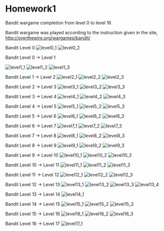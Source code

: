 # Homework1
Bandit wargame completion from level 0 to level 16

Bandit wargame was played according to the instruction given in the site, http://overthewire.org/wargames/bandit/


Bandit Level 0
![level0_1](https://cloud.githubusercontent.com/assets/10059386/14378154/4e9fcce2-fd91-11e5-8553-0a8fde267f9f.PNG)
![level0_2](https://cloud.githubusercontent.com/assets/10059386/14378155/4ec6d56c-fd91-11e5-86a6-501df64b1a74.PNG)

Bandit Level 0 → Level 1

![level1_1](https://cloud.githubusercontent.com/assets/10059386/14378160/4ef1524c-fd91-11e5-83d7-fe25d2a61016.PNG)
![level1_2](https://cloud.githubusercontent.com/assets/10059386/14378156/4eed29b0-fd91-11e5-92cf-a11ae942d07f.PNG)
![level1_3](https://cloud.githubusercontent.com/assets/10059386/14378157/4eed587c-fd91-11e5-968b-abb540fa01a7.PNG)

Bandit Level 1 → Level 2
![level2_1](https://cloud.githubusercontent.com/assets/10059386/14378158/4eed500c-fd91-11e5-9080-d7755285559f.PNG)
![level2_2](https://cloud.githubusercontent.com/assets/10059386/14378159/4eedc618-fd91-11e5-9f89-fdce3c043444.PNG)
![level2_3](https://cloud.githubusercontent.com/assets/10059386/14378161/4ef39282-fd91-11e5-8175-5fb79b06ed41.PNG)

Bandit Level 2 → Level 3
![level3_1](https://cloud.githubusercontent.com/assets/10059386/14378163/4f160eb6-fd91-11e5-8271-5e394d6f50b7.PNG)
![level3_2](https://cloud.githubusercontent.com/assets/10059386/14378162/4f15f2d2-fd91-11e5-8e48-0a62d5e3d5f6.PNG)
![level3_3](https://cloud.githubusercontent.com/assets/10059386/14378164/4f162964-fd91-11e5-9427-a0801a76450f.PNG)

Bandit Level 3 → Level 4
![level4_1](https://cloud.githubusercontent.com/assets/10059386/14378165/4f188dd0-fd91-11e5-9c46-d824de999874.PNG)
![level4_2](https://cloud.githubusercontent.com/assets/10059386/14378166/4f18b620-fd91-11e5-8ef8-9f33acbf39be.PNG)
![level4_3](https://cloud.githubusercontent.com/assets/10059386/14378167/4f225766-fd91-11e5-8c91-26a262276646.PNG)

Bandit Level 4 → Level 5
![level5_1](https://cloud.githubusercontent.com/assets/10059386/14378172/4f40b102-fd91-11e5-964f-6606fda59e04.PNG)
![level5_2](https://cloud.githubusercontent.com/assets/10059386/14378171/4f4018a0-fd91-11e5-9e61-3445703692ac.PNG)
![level5_3](https://cloud.githubusercontent.com/assets/10059386/14378173/4f42efc6-fd91-11e5-84ca-8e3aee776583.PNG)

Bandit Level 5 → Level 6
![level6_1](https://cloud.githubusercontent.com/assets/10059386/14378170/4f3fe4d4-fd91-11e5-98d9-eaa01d2c2dcc.PNG)
![level6_2](https://cloud.githubusercontent.com/assets/10059386/14378169/4f3fe20e-fd91-11e5-85f0-1c6d0efadb6a.PNG)
![level6_3](https://cloud.githubusercontent.com/assets/10059386/14378174/4f50b6ec-fd91-11e5-997e-b770d7bacff1.PNG)

Bandit Level 6 → Level 7
![level7_1](https://cloud.githubusercontent.com/assets/10059386/14378175/4f67f136-fd91-11e5-8bc9-618687333fb1.PNG)
![level7_2](https://cloud.githubusercontent.com/assets/10059386/14378176/4f689866-fd91-11e5-8b8a-914e53fddb75.PNG)
![level7_3](https://cloud.githubusercontent.com/assets/10059386/14378177/4f68e848-fd91-11e5-9b3b-19c85a5fc22a.PNG)

Bandit Level 7 → Level 8
![level8_1](https://cloud.githubusercontent.com/assets/10059386/14378178/4f696ab6-fd91-11e5-923c-71f2b3bd54a8.PNG)
![level8_2](https://cloud.githubusercontent.com/assets/10059386/14378179/4f6b07f4-fd91-11e5-8b8a-1b454e9393b2.PNG)
![level8_3](https://cloud.githubusercontent.com/assets/10059386/14378180/4f7f3c1a-fd91-11e5-9e29-073053aacc60.PNG)

Bandit Level 8 → Level 9
![level9_1](https://cloud.githubusercontent.com/assets/10059386/14378181/4f8eabfa-fd91-11e5-8094-c457436e19ed.PNG)
![level9_2](https://cloud.githubusercontent.com/assets/10059386/14378185/4f92264a-fd91-11e5-86b8-10dfc437869b.PNG)
![level9_3](https://cloud.githubusercontent.com/assets/10059386/14378182/4f91662e-fd91-11e5-9f3d-3ff9f255dda0.PNG)

Bandit Level 9 → Level 10
![level10_1](https://cloud.githubusercontent.com/assets/10059386/14378183/4f91d028-fd91-11e5-9f0d-b12923bfcfd2.PNG)
![level10_2](https://cloud.githubusercontent.com/assets/10059386/14378184/4f92109c-fd91-11e5-997d-2258d0ef3e2e.PNG)
![level10_3](https://cloud.githubusercontent.com/assets/10059386/14378186/4facd882-fd91-11e5-89c0-c8e2f0ae2315.PNG)

Bandit Level 10 → Level 11
![level11_1](https://cloud.githubusercontent.com/assets/10059386/14378187/4fb91fac-fd91-11e5-9696-d06f6827ec88.PNG)
![level11_2](https://cloud.githubusercontent.com/assets/10059386/14378188/4fbcba54-fd91-11e5-81a6-9b10d07cf9e7.PNG)
![level11_3](https://cloud.githubusercontent.com/assets/10059386/14378189/4fbcedd0-fd91-11e5-9b15-d324964a1646.PNG)

Bandit Level 11 → Level 12
![level12_1](https://cloud.githubusercontent.com/assets/10059386/14378191/4fbd09a0-fd91-11e5-90ca-c15a8af71597.PNG)
![level12_2](https://cloud.githubusercontent.com/assets/10059386/14378190/4fbd17ba-fd91-11e5-999a-ce561dfa8c70.PNG)
![level12_3](https://cloud.githubusercontent.com/assets/10059386/14378192/4fd9ccca-fd91-11e5-933d-bb03075c16b7.png)

Bandit Level 12 → Level 13
![level13_1](https://cloud.githubusercontent.com/assets/10059386/14378193/4fe474c2-fd91-11e5-8f28-7ef21a34f5ab.PNG)
![level13_2](https://cloud.githubusercontent.com/assets/10059386/14378196/4fe7fd0e-fd91-11e5-80b4-66b808fb6258.PNG)
![level13_3](https://cloud.githubusercontent.com/assets/10059386/14378194/4fe743e6-fd91-11e5-930f-e1cc9d56661d.png)
![level13_4](https://cloud.githubusercontent.com/assets/10059386/14378195/4fe7d05e-fd91-11e5-84f9-a51d122a4f3a.png)

Bandit Level 13 → Level 14
![level14_1](https://cloud.githubusercontent.com/assets/10059386/14378197/4fe848a4-fd91-11e5-9255-c4afc75d9b82.PNG)

Bandit Level 14 → Level 15
![level15_1](https://cloud.githubusercontent.com/assets/10059386/14378199/500c4ab0-fd91-11e5-92d5-9802ac15521c.PNG)
![level15_2](https://cloud.githubusercontent.com/assets/10059386/14378198/500b43cc-fd91-11e5-8d0f-166b95266f33.PNG)
![level15_3](https://cloud.githubusercontent.com/assets/10059386/14378200/500e2c2c-fd91-11e5-9bdf-69fb44af19db.PNG)

Bandit Level 15 → Level 16
![level16_1](https://cloud.githubusercontent.com/assets/10059386/14378202/500f7762-fd91-11e5-918b-0694f7a606ee.PNG)
![level16_2](https://cloud.githubusercontent.com/assets/10059386/14378201/500f7104-fd91-11e5-8fd9-181d1964b928.PNG)
![level16_3](https://cloud.githubusercontent.com/assets/10059386/14378203/50111234-fd91-11e5-9d15-a824bdf981ce.PNG)

Bandit Level 16 → Level 17
![level17_1](https://cloud.githubusercontent.com/assets/10059386/14378204/5031ffb2-fd91-11e5-9f71-0648f73e20ee.PNG)


